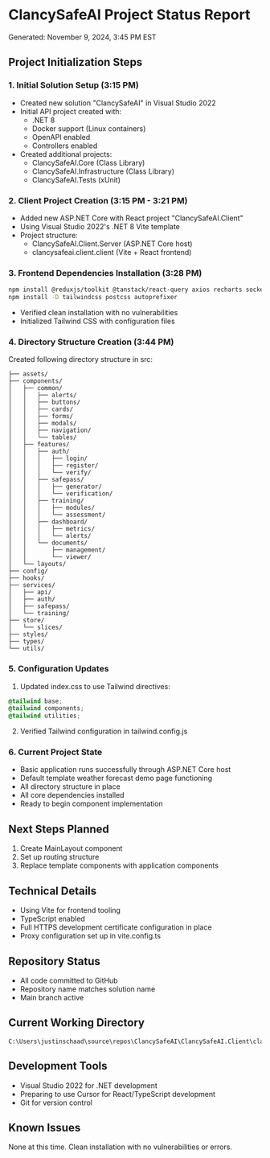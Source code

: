 # ClancySafeAI Project Status Report
Generated: November 9, 2024, 3:45 PM EST

## Project Initialization Steps

### 1. Initial Solution Setup (3:15 PM)
- Created new solution "ClancySafeAI" in Visual Studio 2022
- Initial API project created with:
  - .NET 8
  - Docker support (Linux containers)
  - OpenAPI enabled
  - Controllers enabled
- Created additional projects:
  - ClancySafeAI.Core (Class Library)
  - ClancySafeAI.Infrastructure (Class Library)
  - ClancySafeAI.Tests (xUnit)

### 2. Client Project Creation (3:15 PM - 3:21 PM)
- Added new ASP.NET Core with React project "ClancySafeAI.Client"
- Using Visual Studio 2022's .NET 8 Vite template
- Project structure:
  - ClancySafeAI.Client.Server (ASP.NET Core host)
  - clancysafeai.client.client (Vite + React frontend)

### 3. Frontend Dependencies Installation (3:28 PM)
```bash
npm install @reduxjs/toolkit @tanstack/react-query axios recharts socket.io-client lucide-react react-router-dom
npm install -D tailwindcss postcss autoprefixer
```
- Verified clean installation with no vulnerabilities
- Initialized Tailwind CSS with configuration files

### 4. Directory Structure Creation (3:44 PM)
Created following directory structure in src:
```
├── assets/
├── components/
│   ├── common/
│   │   ├── alerts/
│   │   ├── buttons/
│   │   ├── cards/
│   │   ├── forms/
│   │   ├── modals/
│   │   ├── navigation/
│   │   └── tables/
│   ├── features/
│   │   ├── auth/
│   │   │   ├── login/
│   │   │   ├── register/
│   │   │   └── verify/
│   │   ├── safepass/
│   │   │   ├── generator/
│   │   │   └── verification/
│   │   ├── training/
│   │   │   ├── modules/
│   │   │   └── assessment/
│   │   ├── dashboard/
│   │   │   ├── metrics/
│   │   │   └── alerts/
│   │   └── documents/
│   │       ├── management/
│   │       └── viewer/
│   └── layouts/
├── config/
├── hooks/
├── services/
│   ├── api/
│   ├── auth/
│   ├── safepass/
│   └── training/
├── store/
│   └── slices/
├── styles/
├── types/
└── utils/
```

### 5. Configuration Updates
1. Updated index.css to use Tailwind directives:
```css
@tailwind base;
@tailwind components;
@tailwind utilities;
```

2. Verified Tailwind configuration in tailwind.config.js

### 6. Current Project State
- Basic application runs successfully through ASP.NET Core host
- Default template weather forecast demo page functioning
- All directory structure in place
- All core dependencies installed
- Ready to begin component implementation

## Next Steps Planned
1. Create MainLayout component
2. Set up routing structure
3. Replace template components with application components

## Technical Details
- Using Vite for frontend tooling
- TypeScript enabled
- Full HTTPS development certificate configuration in place
- Proxy configuration set up in vite.config.ts

## Repository Status
- All code committed to GitHub
- Repository name matches solution name
- Main branch active

## Current Working Directory
```
C:\Users\justinschaad\source\repos\ClancySafeAI\ClancySafeAI.Client\clancysafeai.client.client
```

## Development Tools
- Visual Studio 2022 for .NET development
- Preparing to use Cursor for React/TypeScript development
- Git for version control

## Known Issues
None at this time. Clean installation with no vulnerabilities or errors.